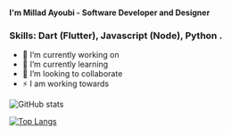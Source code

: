 


#### I'm Millad Ayoubi - Software Developer and Designer


### Skills: Dart (Flutter), Javascript (Node), Python .

- 🔭 I’m currently working on 
- 🌱 I’m currently learning 
- 👯 I’m looking to collaborate 
- ⚡ I am working towards



![GitHub stats](https://github-readme-stats.vercel.app/api?username=milladAyoubi&show_icons=true)

[![Top Langs](https://github-readme-stats.vercel.app/api/top-langs/?username=milladAyoubi&layout=compact)](https://github.com/milladAyoubi/github-readme-stats)


